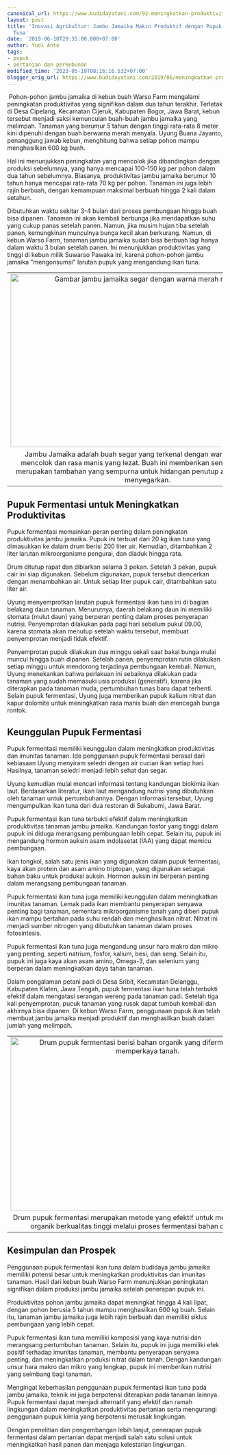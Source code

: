 ```yaml
---
canonical_url: https://www.budidayatani.com/92-meningkatkan-produktivitas
layout: post
title: 'Inovasi Agrikultur: Jambu Jamaika Makin Produktif dengan Pupuk Fermentasi
  Tuna'
date: '2019-06-18T20:35:00.000+07:00'
author: Yudi Anto
tags:
- pupuk
- pertanian dan perkebunan
modified_time: '2023-05-19T08:16:16.532+07:00'
blogger_orig_url: https://www.budidayatani.com/2019/06/meningkatkan-produktivitas-dan-imunitas.html
---
```


<p>&nbsp;Pohon-pohon jambu jamaika di kebun buah Warso Farm mengalami peningkatan produktivitas yang signifikan dalam dua tahun terakhir. Terletak di Desa Cipelang, Kecamatan Cijeruk, Kabupaten Bogor, Jawa Barat, kebun tersebut menjadi saksi kemunculan buah-buah jambu jamaika yang melimpah. Tanaman yang berumur 5 tahun dengan tinggi rata-rata 8 meter kini dipenuhi dengan buah berwarna merah menyala. Uyung Buana Jayanto, penanggung jawab kebun, menghitung bahwa setiap pohon mampu menghasilkan 600 kg buah.</p><p>Hal ini menunjukkan peningkatan yang mencolok jika dibandingkan dengan produksi sebelumnya, yang hanya mencapai 100-150 kg per pohon dalam dua tahun sebelumnya. Biasanya, produktivitas jambu jamaika berumur 10 tahun hanya mencapai rata-rata 70 kg per pohon. Tanaman ini juga lebih rajin berbuah, dengan kemampuan maksimal berbuah hingga 2 kali dalam setahun.</p><p>Dibutuhkan waktu sekitar 3-4 bulan dari proses pembungaan hingga buah bisa dipanen. Tanaman ini akan kembali berbunga jika mendapatkan suhu yang cukup panas setelah panen. Namun, jika musim hujan tiba setelah panen, kemungkinan munculnya bunga kecil akan berkurang. Namun, di kebun Warso Farm, tanaman jambu jamaika sudah bisa berbuah lagi hanya dalam waktu 3 bulan setelah panen. Ini menunjukkan produktivitas yang tinggi di kebun milik Suwarso Pawaka ini, karena pohon-pohon jambu jamaika "mengonsumsi" larutan pupuk yang mengandung ikan tuna.</p><table align="center" cellpadding="0" cellspacing="0" class="tr-caption-container" style="margin-left: auto; margin-right: auto;"><tbody><tr><td style="text-align: center;"><a href="https://blogger.googleusercontent.com/img/b/R29vZ2xl/AVvXsEgSvaHytUmPvUdlPFdiUIoP-bL47wjQSDAYzEV-41x8L7piQqLp32-R2BIk06DviwHSKSSRbhgo_8ELsSmFCp9Fw_c5L8BBV-9_4vJRQHzQXnKIf_4KVzvWrguM4DufGWY95FVj26WvsefknXughvWtoY_MqwyL6hgwXLExasli-tszW5P7SLHKXw9QNA/s800/pupuk_800x506.jpg" imageanchor="1" style="margin-left: auto; margin-right: auto;"><img alt="Gambar jambu jamaika segar dengan warna merah menyala" border="0" data-original-height="506" data-original-width="800" height="404" src="https://blogger.googleusercontent.com/img/b/R29vZ2xl/AVvXsEgSvaHytUmPvUdlPFdiUIoP-bL47wjQSDAYzEV-41x8L7piQqLp32-R2BIk06DviwHSKSSRbhgo_8ELsSmFCp9Fw_c5L8BBV-9_4vJRQHzQXnKIf_4KVzvWrguM4DufGWY95FVj26WvsefknXughvWtoY_MqwyL6hgwXLExasli-tszW5P7SLHKXw9QNA/w640-h404/pupuk_800x506.jpg" title="Jambu Jamaika: Buah Segar dengan Kecantikan Merah yang Menggoda" width="640" /></a></td></tr><tr><td class="tr-caption" style="text-align: center;">Jambu Jamaika adalah buah segar yang terkenal dengan warna merah yang mencolok dan rasa manis yang lezat. Buah ini memberikan sensasi eksotis dan merupakan tambahan yang sempurna untuk hidangan penutup atau camilan yang menyegarkan.</td></tr></tbody></table><h2>Pupuk Fermentasi untuk Meningkatkan Produktivitas</h2><p>Pupuk fermentasi memainkan peran penting dalam peningkatan produktivitas jambu jamaika. Pupuk ini terbuat dari 20 kg ikan tuna yang dimasukkan ke dalam drum berisi 200 liter air. Kemudian, ditambahkan 2 liter larutan mikroorganisme pengurai, dan diaduk hingga rata.</p><p>Drum ditutup rapat dan dibiarkan selama 3 pekan. Setelah 3 pekan, pupuk cair ini siap digunakan. Sebelum digunakan, pupuk tersebut diencerkan dengan menambahkan air. Untuk setiap liter pupuk cair, ditambahkan satu liter air.</p><p>Uyung menyemprotkan larutan pupuk fermentasi ikan tuna ini di bagian belakang daun tanaman. Menurutnya, daerah belakang daun ini memiliki stomata (mulut daun) yang berperan penting dalam proses penyerapan nutrisi. Penyemprotan dilakukan pada pagi hari sebelum pukul 09.00, karena stomata akan menutup setelah waktu tersebut, membuat penyemprotan menjadi tidak efektif.</p><p>Penyemprotan pupuk dilakukan dua minggu sekali saat bakal bunga mulai muncul hingga buah dipanen. Setelah panen, penyemprotan rutin dilakukan setiap minggu untuk mendorong terjadinya pembungaan kembali. Namun, Uyung menekankan bahwa perlakuan ini sebaiknya dilakukan pada tanaman yang sudah memasuki usia produksi (generatif), karena jika diterapkan pada tanaman muda, pertumbuhan tunas baru dapat terhenti. Selain pupuk fermentasi, Uyung juga memberikan pupuk kalium nitrat dan kapur dolomite untuk meningkatkan rasa manis buah dan mencegah bunga rontok.</p><h2>Keunggulan Pupuk Fermentasi</h2><p>Pupuk fermentasi memiliki keunggulan dalam meningkatkan produktivitas dan imunitas tanaman. Ide penggunaan pupuk fermentasi berasal dari kebiasaan Uyung menyiram seledri dengan air cucian ikan setiap hari. Hasilnya, tanaman seledri menjadi lebih sehat dan segar.</p><p>Uyung kemudian mulai mencari informasi tentang kandungan biokimia ikan laut. Berdasarkan literatur, ikan laut mengandung nutrisi yang dibutuhkan oleh tanaman untuk pertumbuhannya. Dengan informasi tersebut, Uyung mengumpulkan ikan tuna dari dua restoran di Sukabumi, Jawa Barat.</p><p>Pupuk fermentasi ikan tuna terbukti efektif dalam meningkatkan produktivitas tanaman jambu jamaika. Kandungan fosfor yang tinggi dalam pupuk ini diduga merangsang pembungaan lebih cepat. Selain itu, pupuk ini mengandung hormon auksin asam indolasetat (IAA) yang dapat memicu pembungaan.</p><p>Ikan tongkol, salah satu jenis ikan yang digunakan dalam pupuk fermentasi, kaya akan protein dan asam amino triptopan, yang digunakan sebagai bahan baku untuk produksi auksin. Hormon auksin ini berperan penting dalam merangsang pembungaan tanaman.</p><p>Pupuk fermentasi ikan tuna juga memiliki keunggulan dalam meningkatkan imunitas tanaman. Lemak pada ikan membantu penyerapan senyawa penting bagi tanaman, sementara mikroorganisme tanah yang diberi pupuk ikan mampu bertahan pada suhu rendah dan menghasilkan nitrat. Nitrat ini menjadi sumber nitrogen yang dibutuhkan tanaman dalam proses fotosintesis.</p><p>Pupuk fermentasi ikan tuna juga mengandung unsur hara makro dan mikro yang penting, seperti natrium, fosfor, kalium, besi, dan seng. Selain itu, pupuk ini juga kaya akan asam amino, Omega-3, dan selenium yang berperan dalam meningkatkan daya tahan tanaman.</p><p>Dalam pengalaman petani padi di Desa Sribit, Kecamatan Delanggu, Kabupaten Klaten, Jawa Tengah, pupuk fermentasi ikan tuna telah terbukti efektif dalam mengatasi serangan wereng pada tanaman padi. Setelah tiga kali penyemprotan, pucuk tanaman yang rusak dapat tumbuh kembali dan akhirnya bisa dipanen. Di kebun Warso Farm, penggunaan pupuk ikan telah membuat jambu jamaika menjadi produktif dan menghasilkan buah dalam jumlah yang melimpah.</p><table align="center" cellpadding="0" cellspacing="0" class="tr-caption-container" style="margin-left: auto; margin-right: auto;"><tbody><tr><td style="text-align: center;"><a href="https://blogger.googleusercontent.com/img/b/R29vZ2xl/AVvXsEjBthtTOt5CLPqPcM2JHboAA0RcQ3FMrS4SAGQmfbgykUslaz1nTfeCSOHrJelH-NBDM7Ne1Vo2IAM2938EOphJT-_5_UOwvm8124iYCK9umxQB_7B4X5AXuSKYK0YCjNLc1YnU1B8BqewWZPL4IK7QBgrwZrGsxQh1N4i3I9X-IxuSo-n_MebVIMf7DQ/s800/pupuk_800x505.jpg" imageanchor="1" style="margin-left: auto; margin-right: auto;"><img alt="Drum pupuk fermentasi berisi bahan organik yang difermentasi untuk memperkaya tanah." border="0" data-original-height="505" data-original-width="800" height="404" src="https://blogger.googleusercontent.com/img/b/R29vZ2xl/AVvXsEjBthtTOt5CLPqPcM2JHboAA0RcQ3FMrS4SAGQmfbgykUslaz1nTfeCSOHrJelH-NBDM7Ne1Vo2IAM2938EOphJT-_5_UOwvm8124iYCK9umxQB_7B4X5AXuSKYK0YCjNLc1YnU1B8BqewWZPL4IK7QBgrwZrGsxQh1N4i3I9X-IxuSo-n_MebVIMf7DQ/w640-h404/pupuk_800x505.jpg" title="Drum Pupuk Fermentasi: Memperkaya Tanah dengan Bahan Organik yang Difermentasi" width="640" /></a></td></tr><tr><td class="tr-caption" style="text-align: center;">Drum pupuk fermentasi merupakan metode yang efektif untuk menghasilkan pupuk organik berkualitas tinggi melalui proses fermentasi bahan organik alami.</td></tr></tbody></table><h2>Kesimpulan dan Prospek</h2><p>Penggunaan pupuk fermentasi ikan tuna dalam budidaya jambu jamaika memiliki potensi besar untuk meningkatkan produktivitas dan imunitas tanaman. Hasil dari kebun buah Warso Farm menunjukkan peningkatan signifikan dalam produksi jambu jamaika setelah penerapan pupuk ini.</p><p>Produktivitas pohon jambu jamaika dapat meningkat hingga 4 kali lipat, dengan pohon berusia 5 tahun mampu menghasilkan 600 kg buah. Selain itu, tanaman jambu jamaika juga lebih rajin berbuah dan memiliki siklus pembungaan yang lebih cepat.</p><p>Pupuk fermentasi ikan tuna memiliki komposisi yang kaya nutrisi dan merangsang pertumbuhan tanaman. Selain itu, pupuk ini juga memiliki efek positif terhadap imunitas tanaman, membantu penyerapan senyawa penting, dan meningkatkan produksi nitrat dalam tanah. Dengan kandungan unsur hara makro dan mikro yang lengkap, pupuk ini memberikan nutrisi yang seimbang bagi tanaman.</p><p>Mengingat keberhasilan penggunaan pupuk fermentasi ikan tuna pada jambu jamaika, teknik ini juga berpotensi diterapkan pada tanaman lainnya. Pupuk fermentasi dapat menjadi alternatif yang efektif dan ramah lingkungan dalam meningkatkan produktivitas pertanian serta mengurangi penggunaan pupuk kimia yang berpotensi merusak lingkungan.</p><p>Dengan penelitian dan pengembangan lebih lanjut, penerapan pupuk fermentasi dalam pertanian dapat menjadi salah satu solusi untuk meningkatkan hasil panen dan menjaga kelestarian lingkungan.</p>